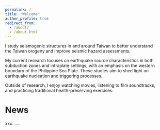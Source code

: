 ```yaml
---
permalink: /
title: "Welcome"
author_profile: true
redirect_from: 
  - /about/
  - /about.html
---
```

I study seismogenic structures in and around Taiwan to better understand the Taiwan orogeny and improve seismic hazard assessments.

My current research focuses on earthquake source characteristics in both subduction zones and intraplate settings, with an emphasis on the western boundary of the Philippine Sea Plate. These studies aim to shed light on earthquake nucleation and triggering processes.

Outside of research, I enjoy watching movies, listening to film soundtracks, and practicing traditional health-preserving exercises.

News
======
xxx.......
